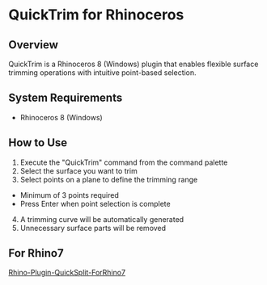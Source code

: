 ﻿# QuickTrim for Rhinoceros

## Overview
QuickTrim is a Rhinoceros 8 (Windows) plugin that enables flexible surface trimming operations with intuitive point-based selection.

## System Requirements
- Rhinoceros 8 (Windows)

## How to Use
1. Execute the "QuickTrim" command from the command palette
2. Select the surface you want to trim
3. Select points on a plane to define the trimming range
  - Minimum of 3 points required
  - Press Enter when point selection is complete
4. A trimming curve will be automatically generated
5. Unnecessary surface parts will be removed

## For Rhino7
[Rhino-Plugin-QuickSplit-ForRhino7](https://github.com/shuya-tamaru/Rhino-Plugin-QuickSplit-ForRhino7)
